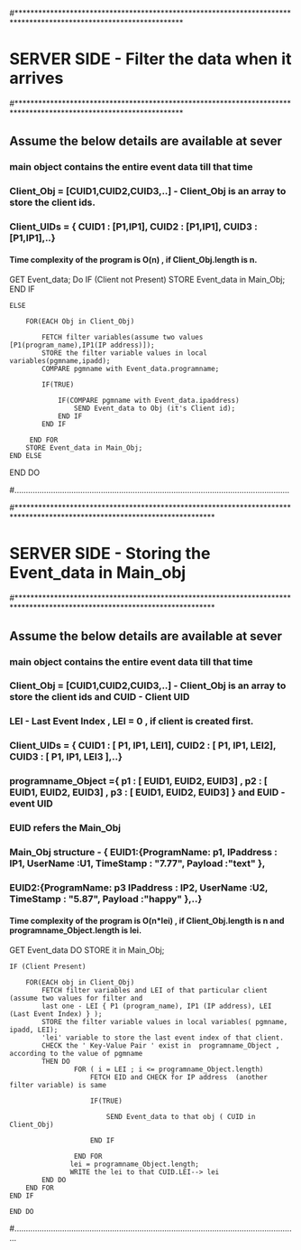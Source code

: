 #******************************************************************************************************************
#                   SERVER SIDE - Filter the data when it arrives
#******************************************************************************************************************
## Assume the below details are available at sever
### main object contains the entire event data till that time
### Client_Obj = [CUID1,CUID2,CUID3,..] - Client_Obj is an array to store the client ids.
### Client_UIDs = { CUID1 : [P1,IP1], CUID2 : [P1,IP1], CUID3 : [P1,IP1],..}

#### Time complexity of the program is O(n) , if Client_Obj.length is n. 

GET Event_data;
Do
    IF (Client not Present) 
        STORE Event_data in Main_Obj;
    END IF

    ELSE

        FOR(EACH Obj in Client_Obj)

            FETCH filter variables(assume two values [P1(program_name),IP1(IP address)]);
            STORE the filter variable values in local variables(pgmname,ipadd);
            COMPARE pgmname with Event_data.programname;

            IF(TRUE)

                IF(COMPARE pgmname with Event_data.ipaddress)
                    SEND Event_data to Obj (it's Client id);
                END IF                
            END IF

         END FOR
        STORE Event_data in Main_Obj;
    END ELSE
END DO



#.........................................................................................................................

#**************************************************************************************************************************
#                  SERVER SIDE - Storing the Event_data in Main_obj
#**************************************************************************************************************************

## Assume the below details are available at sever
### main object contains the entire event data till that time
### Client_Obj = [CUID1,CUID2,CUID3,..] - Client_Obj is an array to store the client ids and CUID - Client UID
### LEI - Last Event Index , LEI = 0 , if client is created first. 
### Client_UIDs = { CUID1 : [ P1, IP1, LEI1], CUID2 : [ P1, IP1, LEI2], CUID3 : [ P1, IP1, LEI3 ],..}
### programname_Object ={ p1 : [ EUID1, EUID2, EUID3] , p2 : [ EUID1, EUID2, EUID3] , p3 : [ EUID1, EUID2, EUID3]  } and EUID - event UID
### EUID refers the Main_Obj
### Main_Obj structure - { EUID1:{ProgramName: p1, IPaddress : IP1, UserName :U1, TimeStamp : "7.77", Payload :"text" },
###                        EUID2:{ProgramName: p3 IPaddress : IP2, UserName :U2, TimeStamp : "5.87", Payload :"happy" },..}

#### Time complexity of the program is O(n*lei) , if Client_Obj.length is n and programname_Object.length is lei. 


GET Event_data
DO 
    STORE it in Main_Obj;
    
    IF (Client Present)
    
        FOR(EACH obj in Client_Obj)
            FETCH filter variables and LEI of that particular client (assume two values for filter and 
            last one - LEI { P1 (program_name), IP1 (IP address), LEI (Last Event Index) } );
            STORE the filter variable values in local variables( pgmname, ipadd, LEI);
            'lei' variable to store the last event index of that client.
            CHECK the ' Key-Value Pair ' exist in  programname_Object , according to the value of pgmname 
            THEN DO
                    FOR ( i = LEI ; i <= programname_Object.length)
                        FETCH EID and CHECK for IP address  (another filter variable) is same

                        IF(TRUE)

                            SEND Event_data to that obj ( CUID in Client_Obj)
                         
                        END IF

                    END FOR
                   lei = programname_Object.length;
                   WRITE the lei to that CUID.LEI--> lei
            END DO
        END FOR
    END IF

    END DO
#.............................................................................................................................                  
